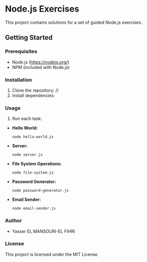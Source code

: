 # Node.js Exercises

This project contains solutions for a set of guided Node.js exercises.

## Getting Started

### Prerequisites

- Node.js (https://nodejs.org/)
- NPM (included with Node.js)

### Installation

1. Clone the repository:
//
2. Install dependencies:


### Usage

1. Run each task:

- **Hello World:**
  ```
  node hello-world.js
  ```

- **Server:**
  ```
  node server.js
  ```

- **File System Operations:**
  ```
  node file-system.js
  ```

- **Password Generator:**
  ```
  node password-generator.js
  ```

- **Email Sender:**
  ```
  node email-sender.js
  ```

### Author

- Yasser EL MANSOURI-EL FIHRI

### License

This project is licensed under the MIT License.
